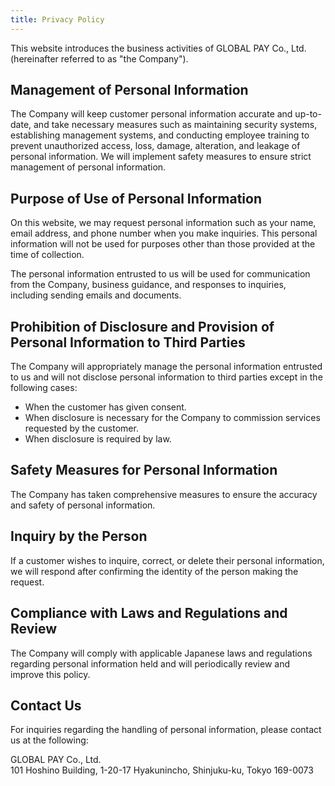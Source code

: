 ```yaml
---
title: Privacy Policy
---
```


This website introduces the business activities of GLOBAL PAY Co., Ltd. (hereinafter referred to as "the Company").

## Management of Personal Information

The Company will keep customer personal information accurate and up-to-date, and take necessary measures such as maintaining security systems, establishing management systems, and conducting employee training to prevent unauthorized access, loss, damage, alteration, and leakage of personal information. We will implement safety measures to ensure strict management of personal information.

## Purpose of Use of Personal Information

On this website, we may request personal information such as your name, email address, and phone number when you make inquiries. This personal information will not be used for purposes other than those provided at the time of collection.

The personal information entrusted to us will be used for communication from the Company, business guidance, and responses to inquiries, including sending emails and documents.

## Prohibition of Disclosure and Provision of Personal Information to Third Parties

The Company will appropriately manage the personal information entrusted to us and will not disclose personal information to third parties except in the following cases:

- When the customer has given consent.
- When disclosure is necessary for the Company to commission services requested by the customer.
- When disclosure is required by law.

## Safety Measures for Personal Information

The Company has taken comprehensive measures to ensure the accuracy and safety of personal information.

## Inquiry by the Person

If a customer wishes to inquire, correct, or delete their personal information, we will respond after confirming the identity of the person making the request.

## Compliance with Laws and Regulations and Review

The Company will comply with applicable Japanese laws and regulations regarding personal information held and will periodically review and improve this policy.

## Contact Us

For inquiries regarding the handling of personal information, please contact us at the following:

GLOBAL PAY Co., Ltd.  
101 Hoshino Building, 1-20-17 Hyakunincho, Shinjuku-ku, Tokyo 169-0073
